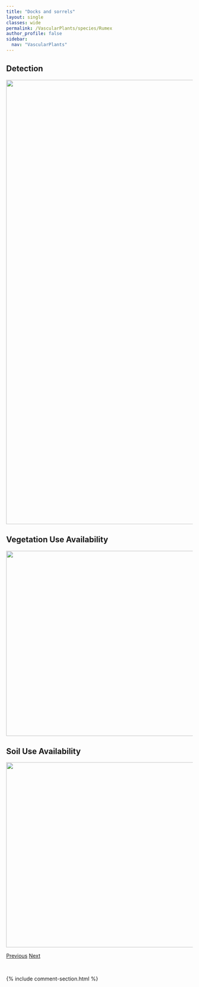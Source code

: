 ```yaml
---
title: "Docks and sorrels"
layout: single
classes: wide
permalink: /VascularPlants/species/Rumex
author_profile: false
sidebar:
  nav: "VascularPlants"
---
```


<h2>Detection</h2>

<a href="https://drive.google.com/uc?export=view&id=1yX6EHi8QuUZqSqqKlsQJZAhIcnyenl9s">
<img src="https://drive.google.com/uc?export=view&id=1yX6EHi8QuUZqSqqKlsQJZAhIcnyenl9s" height = "1200" width = "800">
</a>


<h2>Vegetation Use Availability</h2>

<a href="https://drive.google.com/uc?export=view&id=1XpwD3K6vd4Dyu_kJUgvHNGcfjAnByyq6">
<img src="https://drive.google.com/uc?export=view&id=1XpwD3K6vd4Dyu_kJUgvHNGcfjAnByyq6" height = "500" width = "1000">
</a>


<h2>Soil Use Availability</h2>

<a href="https://drive.google.com/uc?export=view&id=1SCPJiBbY4VH09qxF5mdYsNT7KfM_SeQs">
<img src="https://drive.google.com/uc?export=view&id=1SCPJiBbY4VH09qxF5mdYsNT7KfM_SeQs" height = "500" width = "1000">
</a>


<a href="/DevelopmentWebsite/VascularPlants/species/RudbeckiaHirta" class="pagination--pager" title="Rudbeckia hirta">Previous</a> <a href="/DevelopmentWebsite/VascularPlants/species/RumexAcetosella" class="pagination--pager" title="Rumex acetosella">Next</a>

<p>&nbsp;</p>

{% include comment-section.html %}
